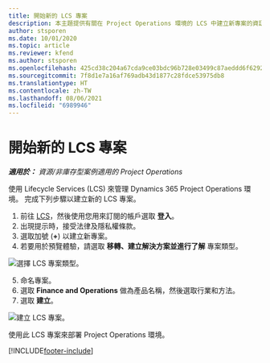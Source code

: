 ```yaml
---
title: 開始新的 LCS 專案
description: 本主題提供有關在 Project Operations 環境的 LCS 中建立新專案的資訊。
author: stsporen
ms.date: 10/01/2020
ms.topic: article
ms.reviewer: kfend
ms.author: stsporen
ms.openlocfilehash: 425cd38c204a67cda9ce03bdc96b728e03499c87aeddd6f62924b57e16b21167
ms.sourcegitcommit: 7f8d1e7a16af769adb43d1877c28fdce53975db8
ms.translationtype: HT
ms.contentlocale: zh-TW
ms.lasthandoff: 08/06/2021
ms.locfileid: "6989946"
---
```

# <a name="start-a-new-lcs-project"></a>開始新的 LCS 專案

_**適用於：** 資源/非庫存型案例適用的 Project Operations_

使用 Lifecycle Services (LCS) 來管理 Dynamics 365 Project Operations 環境。 完成下列步驟以建立新的 LCS 專案。

1. 前往 [LCS](https://lcs.dynamics.com/Logon/Index)，然後使用您用來訂閱的帳戶選取 **登入**。
2. 出現提示時，接受法律及隱私權條款。
3. 選取加號 (**+**) 以建立新專案。
4. 若要用於預覽體驗，請選取 **移轉、建立解決方案並進行了解** 專案類型。

  ![選擇 LCS 專案類型。](./media/create-lcs-1.png)

5. 命名專案。 
6. 選取 **Finance and Operations** 做為產品名稱，然後選取行業和方法。 
7. 選取 **建立**。

![建立 LCS 專案。](./media/create-lcs-2.png)

使用此 LCS 專案來部署 Project Operations 環境。



[!INCLUDE[footer-include](../includes/footer-banner.md)]